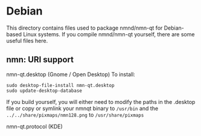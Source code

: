 
Debian
====================
This directory contains files used to package nmnd/nmn-qt
for Debian-based Linux systems. If you compile nmnd/nmn-qt yourself, there are some useful files here.

## nmn: URI support ##


nmn-qt.desktop  (Gnome / Open Desktop)
To install:

	sudo desktop-file-install nmn-qt.desktop
	sudo update-desktop-database

If you build yourself, you will either need to modify the paths in
the .desktop file or copy or symlink your nmnqt binary to `/usr/bin`
and the `../../share/pixmaps/nmn128.png` to `/usr/share/pixmaps`

nmn-qt.protocol (KDE)

